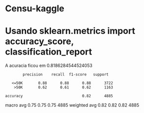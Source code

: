 # Censu-kaggle
# Usando sklearn.metrics import accuracy_score, classification_report

A acuracia ficou em 0.8186284544524053

            precision    recall  f1-score   support

       <=50K       0.88      0.88      0.88      3722
        >50K       0.62      0.61      0.62      1163

    accuracy                           0.82      4885
   macro avg       0.75      0.75      0.75      4885
weighted avg       0.82      0.82      0.82      4885
